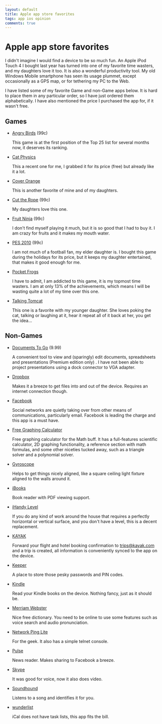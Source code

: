 ```yaml
---
layout: default
title: Apple app store favorites
tags: app ios opinion
comments: true
---
```

# Apple app store favorites

I didn't imagine I would find a device to be so much fun. An Apple iPod Touch 4 I bought last year has turned into one of my favorite time wasters, and my daughters love it too. It is also a wonderful productivity tool. My old Windows Mobile smartphone has seen its usage plummet, except occasionally as a GPS map, or for tethering my PC to the Web.

I have listed some of my favorite Game and non-Game apps below. It is hard to place them in any particular order, so I have just ordered them alphabetically. I have also mentioned the price I purchased the app for, if it wasn't free.

## Games

* [Angry Birds](https://itunes.apple.com/us/app/angry-birds/id343200656) (99c)

    This game is at the first position of the Top 25 list for several months now, it deserves its ranking.

* [Cat Physics](https://itunes.apple.com/se/app/cat-physics/id373342398)

    This a recent one for me, I grabbed it for its price (free) but already like it a lot.

* [Cover Orange](https://itunes.apple.com/us/app/cover-orange/id405229260)

    This is another favorite of mine and of my daughters.

* [Cut the Rope](https://itunes.apple.com/us/app/cut-the-rope/id380293530) (99c)

    My daughters love this one.

* [Fruit Ninja](https://itunes.apple.com/us/app/fruit-ninja/id362949845) (99c)

    I don't find myself playing it much, but it is so good that I had to buy it. I am crazy for fruits and it makes my mouth water.

* [PES 2010](https://itunes.apple.com/gb/app/pes-2010-pro-evolution-soccer/id376797399) (99c)

    I am not much of a football fan, my elder daughter is. I bought this game during the holidays for its price, but it keeps my daughter entertained, that makes it good enough for me.

* [Pocket Frogs](https://itunes.apple.com/us/app/pocket-frogs/id386644958)

    I have to admit, I am addicted to this game, it is my topmost time wasters. I am at only 13% of the achievements, which means I will be wasting quite a lot of my time over this one.

* [Talking Tomcat](https://itunes.apple.com/us/app/talking-tom-cat/id377194688)

    This one is a favorite with my younger daughter. She loves poking the cat, talking or laughing at it, hear it repeat all of it back at her, you get the idea...

## Non-Games

* [Documents To Go](https://itunes.apple.com/us/app/documents-to-go-office-suite/id317117961) (9.99)

    A convenient tool to view and (sparingly) edit documents, spreadsheets and presentations (Premium edition only) . I have not been able to project presentations using a dock connector to VGA adapter.

* [Dropbox](https://itunes.apple.com/us/app/dropbox/id327630330)

    Makes it a breeze to get files into and out of the device. Requires an internet connection though.

* [Facebook](https://itunes.apple.com/us/app/facebook/id284882215)

    Social networks are quietly taking over from other means of communications, particularly email. Facebook is leading the charge and this app is a must have.

* [Free Graphing Calculator](https://itunes.apple.com/us/app/free-graphing-calculator/id378009553)

    Free graphing calculator for the Math buff. It has a full-features scientific calculator, 2D graphing functionality, a reference section with math formulas, and some other niceties tucked away, such as a triangle solver and a polynomial solver.

* [Gyroscope](https://itunes.apple.com/us/app/gyroscope/id381953722)

    Helps to get things nicely aligned, like a square ceiling light fixture aligned to the walls around it.

* [iBooks](https://itunes.apple.com/us/app/ibooks/id364709193)

    Book reader with PDF viewing support.

* [iHandy Level](https://itunes.apple.com/gb/app/ihandy-level/id299852753)

    If you do any kind of work around the house that requires a perfectly horizontal or vertical surface, and you don't have a level, this is a decent replacement.

* [KAYAK](https://itunes.apple.com/us/app/kayak-flight-hotel-search/id305204535)

    Forward your flight and hotel booking confirmation to trips@kayak.com and a trip is created, all information is conveniently synced to the app on the device.

* [Keeper](https://itunes.apple.com/us/app/keeper-password-data-vault/id287170072)

    A place to store those pesky passwords and PIN codes.

* [Kindle](https://itunes.apple.com/us/app/kindle/id302584613)

    Read your Kindle books on the device. Nothing fancy, just as it should be.

* [Merriam Webster](https://itunes.apple.com/us/app/merriam-webster-dictionary/id399452287)

    Nice free dictionary. You need to be online to use some features such as voice search and audio pronunciation.

* [Network Ping Lite](https://itunes.apple.com/us/app/network-ping-lite/id289967115)

    For the geek. It also has a simple telnet console.

* [Pulse](https://itunes.apple.com/us/app/pulse-news-mini/id377594176)

    News reader. Makes sharing to Facebook a breeze.

* [Skype](https://itunes.apple.com/us/app/skype/id304878510)

    It was good for voice, now it also does video.

* [Soundhound](https://itunes.apple.com/us/app/soundhound/id355554941)

    Listens to a song and identifies it for you.

* [wunderlist](https://itunes.apple.com/us/app/wunderlist-task-manager/id406644151)

    iCal does not have task lists, this app fits the bill.
